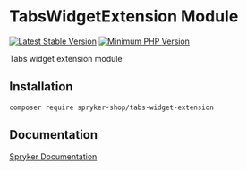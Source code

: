# TabsWidgetExtension Module
[![Latest Stable Version](https://poser.pugx.org/spryker-shop/tabs-widget-extension/v/stable.svg)](https://packagist.org/packages/spryker-shop/tabs-widget-extension)
[![Minimum PHP Version](https://img.shields.io/badge/php-%3E%3D%208.2-8892BF.svg)](https://php.net/)

Tabs widget extension module

## Installation

```
composer require spryker-shop/tabs-widget-extension
```

## Documentation

[Spryker Documentation](https://docs.spryker.com)

